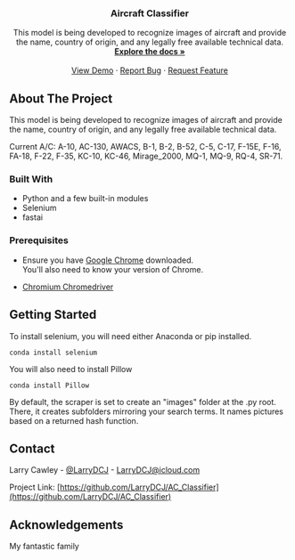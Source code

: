   <h3 align="center">Aircraft Classifier</h3>

  <p align="center">
    This model is being developed to recognize images of aircraft and provide the name, country of origin, and any legally free available technical data.
    <br />
    <a href="https://github.com/LarryDCJ/AC_Classifier"><strong>Explore the docs »</strong></a>
    <br />
    <br />
    <a href="https://github.com/LarryDCJ/AC_Classifier">View Demo</a>
    ·
    <a href="https://github.com/LarryDCJ/AC_Classifier/issues">Report Bug</a>
    ·
    <a href="https://github.com/LarryDCJ/AC_Classifier/issues">Request Feature</a>
  </p>
</p>

<!-- ABOUT THE PROJECT -->
## About The Project

This model is being developed to recognize images of aircraft and provide the name, country of origin, and any legally free available technical data.

Current A/C:
A-10, AC-130, AWACS, B-1, B-2, B-52, C-5, C-17, F-15E, F-16, FA-18, F-22, F-35, KC-10, KC-46, Mirage_2000, MQ-1, MQ-9, RQ-4, SR-71.


### Built With

* Python and a few built-in modules
* Selenium
* fastai


### Prerequisites

* Ensure you have [Google Chrome](https://www.google.com/chrome/) downloaded.<br />
You'll also need to know your version of Chrome.

* [Chromium Chromedriver](https://chromedriver.chromium.org)

## Getting Started

To install selenium, you will need either Anaconda or pip installed.
```
conda install selenium
```


You will also need to install Pillow
```bazaar
conda install Pillow
```

By default, the scraper is set to create an "images" folder at the .py root. There, it creates subfolders mirroring your search terms. It names pictures based on a returned hash function.



<!-- CONTACT -->
## Contact

Larry Cawley - [@LarryDCJ](https://twitter.com/LarryDCJ) - [LarryDCJ@icloud.com](mailto:larrydcj@icloud.com)

Project Link: [https://github.com/LarryDCJ/AC_Classifier](https://github.com/LarryDCJ/AC_Classifier)


<!-- ACKNOWLEDGEMENTS -->
## Acknowledgements
My fantastic family
